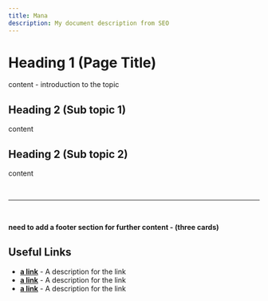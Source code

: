 ```yaml
---
title: Mana
description: My document description from SEO
---
```


# Heading 1 (Page Title)

content - introduction to the topic

## Heading 2 (Sub topic 1)

content

## Heading 2 (Sub topic 2)

content

<br/>

---

<br/>

**need to add a footer section for further content - (three cards)**

## Useful Links

- **[a link](https://linkgoes.here)** - A description for the link
- **[a link](https://linkgoes.here)** - A description for the link
- **[a link](https://linkgoes.here)** - A description for the link
